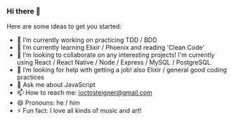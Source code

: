 ### Hi there 👋

<!--
**JSteigner/JSteigner** is a ✨ _special_ ✨ repository because its `README.md` (this file) appears on your GitHub profile.
-->
Here are some ideas to get you started:

- 🔭 I’m currently working on practicing TDD / BDD
- 🌱 I’m currently learning Elixir / Phoenix and reading 'Clean Code' 
- 👯 I’m looking to collaborate on any interesting projects! I'm currently using React / React Native / Node / Express / MySQL / PostgreSQL
- 🤔 I’m looking for help with getting a job! also Elixir / general good coding practices
- 💬 Ask me about JavaScript
- 📫 How to reach me: ioctosteigner@gmail.com
- 😄 Pronouns: he / him
- ⚡ Fun fact: I love all kinds of music and art!
